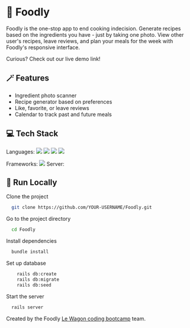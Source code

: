# 🥐 Foodly

Foodly is the one-stop app to end cooking indecision. Generate recipes based on the ingredients you have - just by taking one photo. View other user's recipes, leave reviews, and plan your meals for the week with Foodly's responsive interface.

Curious? Check out our live demo link!

## 🪄 Features

- Ingredient photo scanner
- Recipe generator based on preferences
- Like, favorite, or leave reviews
- Calendar to track past and future meals


## 💻 Tech Stack

Languages:
<img src="https://img.shields.io/badge/Ruby-CC342D?style=for-the-badge&logo=ruby&logoColor=white">
<img src="https://img.shields.io/badge/HTML5-E34F26?style=for-the-badge&logo=html5&logoColor=white">
<img src="https://img.shields.io/badge/CSS3-1572B6?style=for-the-badge&logo=css3&logoColor=white">
<img src="https://img.shields.io/badge/JavaScript-323330?style=for-the-badge&logo=javascript&logoColor=F7DF1E">


Frameworks:
<img src="https://img.shields.io/badge/Sass-CC6699?style=for-the-badge&logo=sass&logoColor=white">
Server:


## 🍃 Run Locally

Clone the project

```bash
  git clone https://github.com/YOUR-USERNAME/Foodly.git
```

Go to the project directory

```bash
  cd Foodly
```

Install dependencies

```bash
  bundle install
```

Set up database

```bash
    rails db:create
    rails db:migrate
    rails db:seed
```

Start the server

```bash
  rails server
```



Created by the Foodly [Le Wagon coding bootcamp](https://www.lewagon.com) team.
